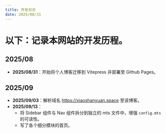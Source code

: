 ```yaml
---
title: 开发日志
date: 2025/08/31
---
```

# 以下：记录本网站的开发历程。

## 2025/08
- **2025/08/31**：开始将个人博客迁移到 Vitepress 并部署至 Github Pages。

## 2025/09
- **2025/09/03**：解析域名 https://xiaoshanyuan.space 至该博客。
- **2025/09/13**：
  - 将 Sidebar 组件与 Nav 组件拆分到独立的 mts 文件中，增强 `config.mts` 的可读性。
  - 写了各个细分模块的首页。